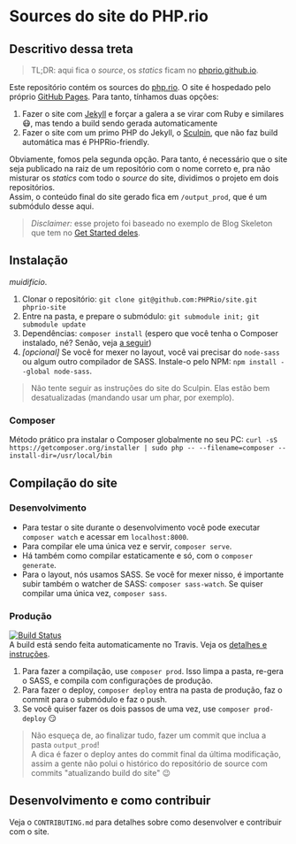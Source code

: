 Sources do site do PHP.rio
==========================

Descritivo dessa treta
----------------------

>TL;DR: aqui fica o _source_, os _statics_ ficam no [phprio.github.io][statics].
 
Este repositório contém os sources do [php.rio](http://php.rio).
O site é hospedado pelo próprio [GitHub Pages](https://pages.github.com). Para tanto, tínhamos duas opções:
 
1. Fazer o site com [Jekyll](https://jekyllrb.com) e forçar a galera a se virar com Ruby e similares :mask:, mas tendo a build sendo gerada
automaticamente
2.  Fazer o site com um primo PHP do Jekyll, o [Sculpin](https://sculpin.io), que não faz build automática mas é PHPRio-friendly.

Obviamente, fomos pela segunda opção. Para tanto, é necessário que o site seja publicado na raiz de um repositório com
o nome correto e, pra não misturar os _statics_ com todo o _source_ do site, dividimos o projeto em dois repositórios.  
Assim, o conteúdo final do site gerado fica em `/output_prod`, que é um submódulo desse aqui.
 
> *Disclaimer:* esse projeto foi baseado no exemplo de Blog Skeleton que tem no [Get Started deles](https://sculpin.io/getstarted).


Instalação
----------

_muidifício_.

1. Clonar o repositório: `git clone git@github.com:PHPRio/site.git phprio-site`
2. Entre na pasta, e prepare o submódulo: `git submodule init; git submodule update`
3. Dependências: `composer install` (espero que você tenha o Composer instalado, né? Senão, veja [a seguir](#Composer))
4. _[opcional]_ Se você for mexer no layout, você vai precisar do `node-sass` ou algum outro compilador de SASS. 
Instale-o pelo NPM: `npm install --global node-sass`.

> Não tente seguir as instruções do site do Sculpin. Elas estão bem desatualizadas (mandando usar um phar, por exemplo).

### Composer

Método prático pra instalar o Composer globalmente no seu PC: `curl -sS https://getcomposer.org/installer | sudo php -- --filename=composer --install-dir=/usr/local/bin`


Compilação do site
------------------

### Desenvolvimento

- Para testar o site durante o desenvolvimento você pode executar `composer watch` e acessar em `localhost:8000`.
- Para compilar ele uma única vez e servir, `composer serve`.
- Há também como compilar estaticamente e só, com o `composer generate`.
- Para o layout, nós usamos SASS. Se você for mexer nisso, é importante subir também o watcher de SASS:
`composer sass-watch`. Se quiser compilar uma única vez, `composer sass`.

### Produção

[![Build Status](https://travis-ci.org/PHPRio/site.svg?branch=master)](https://travis-ci.org/PHPRio/site)  
A build está sendo feita automaticamente no Travis. Veja os [detalhes e instruções](https://github.com/PHPRio/site/pull/16).

1. Para fazer a compilação, use `composer prod`. Isso limpa a pasta, re-gera o SASS, e compila com configurações de
 produção.
2. Para fazer o deploy, `composer deploy` entra na pasta de produção, faz o commit para o submódulo e faz o push.
3. Se você quiser fazer os dois passos de uma vez, use `composer prod-deploy` :smirk:

> Não esqueça de, ao finalizar tudo, fazer um commit que inclua a pasta `output_prod`!  
> A dica é fazer o deploy antes do commit final da última modificação, assim a gente não polui o histórico do
repositório de source com commits "atualizando build do site" :wink:


Desenvolvimento e como contribuir
---------------------------------
Veja o `CONTRIBUTING.md` para detalhes sobre como desenvolver e contribuir com o site.


[statics]: https://github.com/PHPRio/phprio.github.io
